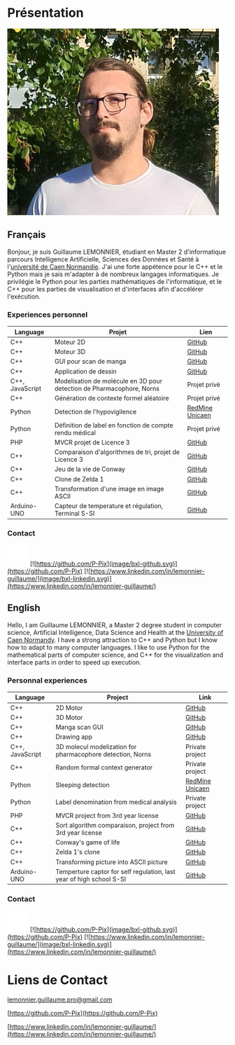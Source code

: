 # Présentation 

![Photo de profile](./image/PP.png)

## Français
Bonjour, je suis Guillaume LEMONNIER, étudiant en Master 2 d'informatique parcours Intelligence Artificielle, Sciences des Données et Santé à l'[université de Caen Normandie](https://www.unicaen.fr/). J'ai une forte appétence pour le C++ et le Python mais je sais m'adapter à de nombreux langages informatiques. Je privilégie le Python pour les parties mathématiques de l'informatique, et le C++ pour les parties de visualisation et d'interfaces afin d'accélérer l'exécution.

### Experiences personnel

|Language|Projet|Lien|
|-|-|-|
|C++|Moteur 2D|[GitHub](https://github.com/P-Pix/2DMotor)|
|C++|Moteur 3D|[GitHub](https://github.com/P-Pix/3DMotorRayTracing)|
|C++|GUI pour scan de manga|[GitHub](https://github.com/P-Pix/ScanGUI)|
|C++|Application de dessin|[GitHub](https://github.com/P-Pix/DrawingApp)|
|C++, JavaScript|Modelisation de molécule en 3D pour detection de Pharmacophore, Norns|Projet privé|
|C++|Génération de contexte formel aléatoire|Projet privé|
|Python|Detection de l'hypovigilence|[RedMine Unicaen](https://redmine-etu.unicaen.fr/projects/projet_comete)|
|Python|Définition de label en fonction de compte rendu médical|Projet privé|
|PHP|MVCR projet de Licence 3|[GitHub](https://github.com/P-Pix/PHP-MVCR)|
|C++|Comparaison d'algorithmes de tri, projet de Licence 3|[GitHub](https://github.com/P-Pix/Sorting-Algoithm-Listing)|
|C++|Jeu de la vie de Conway|[GitHub](https://github.com/P-Pix/ConwayLife)|
|C++|Clone de Zelda 1|[GitHub](https://github.com/P-Pix/clone_zelda)|
|C++|Transformation d'une image en image ASCII|[GitHub](https://github.com/P-Pix/ascii_image)|
|Arduino-UNO|Capteur de temperature et régulation, Terminal S-SI|[GitHub](https://github.com/P-Pix/capteur_temperature)|

### Contact

[![mailto:lemonnier.guillaume.pro@gmail.com](./image/bxl-mail.svg)](mailto:lemonnier.guillaume.pro@gmail.com)
[![https://github.com/P-Pix](image/bxl-github.svg)](https://github.com/P-Pix)
[![https://www.linkedin.com/in/lemonnier-guillaume/](image/bxl-linkedin.svg)](https://www.linkedin.com/in/lemonnier-guillaume/)

## English
Hello, I am Guillaume LEMONNIER, a Master 2 degree student in computer science, Artificial Intelligence, Data Science and Health at the [University of Caen Normandy](https://www.unicaen.fr/). I have a strong attraction to C++ and Python but I know how to adapt to many computer languages. I like to use Python for the mathematical parts of computer science, and C++ for the visualization and interface parts in order to speed up execution.

### Personnal experiences

|Language|Project|Link|
|-|-|-|
|C++|2D Motor|[GitHub](https://github.com/P-Pix/2DMotor)|
|C++|3D Motor|[GitHub](https://github.com/P-Pix/3DMotorRayTracing)|
|C++|Manga scan GUI|[GitHub](https://github.com/P-Pix/ScanGUI)|
|C++|Drawing app|[GitHub](https://github.com/P-Pix/DrawingApp)|
|C++, JavaScript|3D molecul modelization for pharmacophore detection, Norns|Private project|
|C++|Random formal context generator|Private project|
|Python|Sleeping detection|[RedMine Unicaen](https://redmine-etu.unicaen.fr/projects/projet_comete)|
|Python|Label denomination from medical analysis|Private project|
|PHP|MVCR project from 3rd year license|[GitHub](https://github.com/P-Pix/PHP-MVCR)|
|C++|Sort algorithm comparaison, project from 3rd year license|[GitHub](https://github.com/P-Pix/Sorting-Algoithm-Listing)|
|C++|Conway's game of life|[GitHub](https://github.com/P-Pix/ConwayLife)|
|C++|Zelda 1's clone|[GitHub](https://github.com/P-Pix/clone_zelda)|
|C++|Transforming picture into ASCII picture|[GitHub](https://github.com/P-Pix/ascii_image)|
|Arduino-UNO|Temperture captor for self regulation, last year of high school S-SI|[GitHub](https://github.com/P-Pix/capteur_temperature)|

### Contact

[![mailto:lemonnier.guillaume.pro@gmail.com](./image/bxl-mail.svg)](mailto:lemonnier.guillaume.pro@gmail.com)
[![https://github.com/P-Pix](image/bxl-github.svg)](https://github.com/P-Pix)
[![https://www.linkedin.com/in/lemonnier-guillaume/](image/bxl-linkedin.svg)](https://www.linkedin.com/in/lemonnier-guillaume/)

# Liens de Contact

[lemonnier.guillaume.pro@gmail.com](mailto:lemonnier.guillaume.pro@gmail.com)

[https://github.com/P-Pix](https://github.com/P-Pix)

[https://www.linkedin.com/in/lemonnier-guillaume/](https://www.linkedin.com/in/lemonnier-guillaume/)

